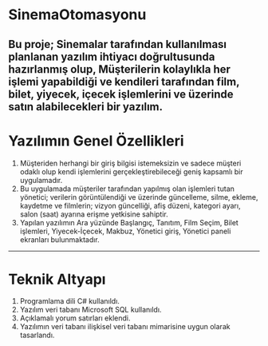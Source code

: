 # SinemaOtomasyonu
Bu proje; Sinemalar tarafından kullanılması planlanan yazılım ihtiyacı doğrultusunda hazırlanmış olup, Müşterilerin kolaylıkla her işlemi  yapabildiği ve kendileri tarafından film, bilet, yiyecek, içecek işlemlerini ve üzerinde satın alabilecekleri bir yazılım.
---
# Yazılımın Genel Özellikleri

1.	Müşteriden herhangi bir giriş bilgisi    istemeksizin ve sadece müşteri odaklı olup   kendi işlemlerini gerçekleştirebileceği geniş kapsamlı bir uygulamadır.
2.	Bu uygulamada müşteriler tarafından yapılmış olan işlemleri tutan yönetici; verilerin görüntülendiği ve üzerinde güncelleme, silme, ekleme, kaydetme ve filmlerin; vizyon güncelliği, afiş düzeni, kategori ayarı, salon (saat) ayarına erişme yetkisine sahiptir.   
3.	Yapılan yazılımın Ara yüzünde Başlangıç, Tanıtım, Film Seçim, Bilet işlemleri, Yiyecek-İçecek, Makbuz, Yönetici giriş, Yönetici paneli ekranları bulunmaktadır.
---
# Teknik Altyapı

1.	Programlama dili C# kullanıldı.
2.	Yazılım veri tabanı Microsoft SQL kullanıldı.
3.	Açıklamalı yorum satırları eklendi.
4.	Yazılımın veri tabanı ilişkisel veri tabanı mimarisine uygun olarak tasarlandı.
